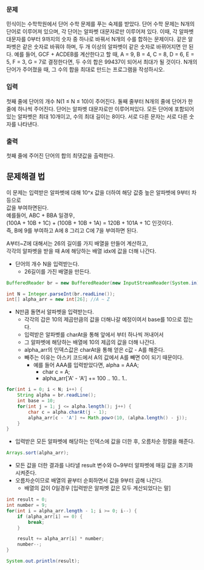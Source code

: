### 문제
민식이는 수학학원에서 단어 수학 문제를 푸는 숙제를 받았다.
단어 수학 문제는 N개의 단어로 이루어져 있으며, 각 단어는 알파벳 대문자로만 이루어져 있다. 이때, 각 알파벳 대문자를 0부터 9까지의 숫자 중 하나로 바꿔서 N개의 수를 합하는 문제이다. 같은 알파벳은 같은 숫자로 바꿔야 하며, 두 개 이상의 알파벳이 같은 숫자로 바뀌어지면 안 된다.
예를 들어, GCF + ACDEB를 계산한다고 할 때, A = 9, B = 4, C = 8, D = 6, E = 5, F = 3, G = 7로 결정한다면, 두 수의 합은 99437이 되어서 최대가 될 것이다.
N개의 단어가 주어졌을 때, 그 수의 합을 최대로 만드는 프로그램을 작성하시오.

### 입력
첫째 줄에 단어의 개수 N(1 ≤ N ≤ 10)이 주어진다. 둘째 줄부터 N개의 줄에 단어가 한 줄에 하나씩 주어진다. 단어는 알파벳 대문자로만 이루어져있다. 모든 단어에 포함되어 있는 알파벳은 최대 10개이고, 수의 최대 길이는 8이다. 서로 다른 문자는 서로 다른 숫자를 나타낸다.

### 출력
첫째 줄에 주어진 단어의 합의 최댓값을 출력한다.


## 문제해결 법
이 문제는 입력받은 알파벳에 대해 10^x 값을 더하여 해당 값중 높은 알파벳에 9부터 차등으로    
값을 부여하면된다.  
예를들어, ABC + BBA 일경우,   
(100A + 10B + 1C) + (100B + 10B + 1A) = 120B + 101A + 1C 인것이다.   
즉, B에 9를 부여하고 A에 8 그리고 C에 7을 부여하면 된다.   

A부터~Z에 대해서는 26의 길이를 가지 배열을 만들어 계산하고,    
각각의 알파벳을 받을 때 A에 해당하는 배열 idx에 값을 더해 나간다.   

- 단어의 개수 N을 입력받는다.
  - 26길이를 가진 배열을 만든다.
```java
BufferedReader br = new BufferedReader(new InputStreamReader(System.in));

int N = Integer.parseInt(br.readLine());
int[] alpha_arr = new int[26]; //A ~ Z
```

- N만큼 돌면서 알파벳을 입력받는다.
  - 각각의 갑은 10의 제곱만큼의 값을 더해나갈 예정이여서 base를 10으로 잡는다.
  - 입력받은 알파벳를 charAt을 통해 앞에서 부터 하나씩 꺼내어서
  - 그 알파벳에 해당하는 배열에 10의 제곱의 값을 더해 나간다.
  - alpha_arr의 인덱스값은 charAt을 통해 얻은 c값 - A를 해준다.
  - 빼주는 이유는 아스키 코드에서 A의 값에서 A를 빼면 0이 되기 때문이다. 
    - 예를 들어 AAA를 입력받았다면, alpha = AAA;
      - char c = A;
      - alpha_arr['A' - 'A'] += 100 .. 10.. 1..
```java
for(int i = 0; i < N; i++) {
    String alpha = br.readLine();
    int base = 10;
    for(int j = 1; j <= alpha.length(); j++) {
        char c = alpha.charAt(j - 1);
        alpha_arr[c - 'A'] += Math.powㅇ(10, (alpha.length() - j));
    }
}

```
- 입력받은 모든 알파벳에 해당하는 인덱스에 값을 더한 후, 오름차순 정렬을 해준다.
```java
Arrays.sort(alpha_arr);
```
- 모든 값을 더한 결과를 나타낼 result 변수와 0~9부터 알파벳에 매길 값을 초기화 시켜준다.
- 오름차순이므로 배열의 끝부터 순회하면서 값을 9부터 곱해 나간다. 
  - 배열의 값이 0일경우 [입력받은 알파벳 값은 모두 계산되었다는 말]
```java
int result = 0;
int number = 9;
for(int i = alpha_arr.length - 1; i >= 0; i--) {
    if (alpha_arr[i] == 0) {
        break;
    }

    result += alpha_arr[i] * number;
    number--;
}

System.out.println(result);


```


